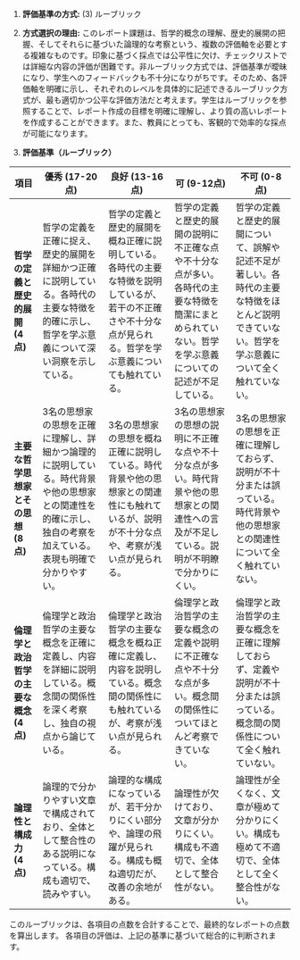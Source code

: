 1. **評価基準の方式:** (3) ルーブリック

2. **方式選択の理由:** このレポート課題は、哲学的概念の理解、歴史的展開の把握、そしてそれらに基づいた論理的な考察という、複数の評価軸を必要とする複雑なものです。印象に基づく採点では公平性に欠け、チェックリストでは詳細な内容の評価が困難です。非ルーブリック方式では、評価基準が曖昧になり、学生へのフィードバックも不十分になりがちです。そのため、各評価軸を明確に示し、それぞれのレベルを具体的に記述できるルーブリック方式が、最も適切かつ公平な評価方法だと考えます。学生はルーブリックを参照することで、レポート作成の目標を明確に理解し、より質の高いレポートを作成することができます。また、教員にとっても、客観的で効率的な採点が可能になります。


3. **評価基準（ルーブリック）**

| 項目 | 優秀 (17-20点) | 良好 (13-16点) | 可 (9-12点) | 不可 (0-8点) |
|---|---|---|---|---|
| **哲学の定義と歴史的展開 (4点)** | 哲学の定義を正確に捉え、歴史的展開を詳細かつ正確に説明している。各時代の主要な特徴を的確に示し、哲学を学ぶ意義について深い洞察を示している。 | 哲学の定義と歴史的展開を概ね正確に説明している。各時代の主要な特徴を説明しているが、若干の不正確さや不十分な点が見られる。哲学を学ぶ意義についても触れている。 | 哲学の定義と歴史的展開の説明に不正確な点や不十分な点が多い。各時代の主要な特徴を簡潔にまとめられていない。哲学を学ぶ意義についての記述が不足している。 | 哲学の定義と歴史的展開について、誤解や記述不足が著しい。各時代の主要な特徴をほとんど説明できていない。哲学を学ぶ意義について全く触れていない。 |
| **主要な哲学思想家とその思想 (8点)** | 3名の思想家の思想を正確に理解し、詳細かつ論理的に説明している。時代背景や他の思想家との関連性を的確に示し、独自の考察を加えている。表現も明確で分かりやすい。 | 3名の思想家の思想を概ね正確に説明している。時代背景や他の思想家との関連性にも触れているが、説明が不十分な点や、考察が浅い点が見られる。 | 3名の思想家の思想の説明に不正確な点や不十分な点が多い。時代背景や他の思想家との関連性への言及が不足している。説明が不明瞭で分かりにくい。 | 3名の思想家の思想を正確に理解しておらず、説明が不十分または誤っている。時代背景や他の思想家との関連性について全く触れていない。 |
| **倫理学と政治哲学の主要な概念 (4点)** | 倫理学と政治哲学の主要な概念を正確に定義し、内容を詳細に説明している。概念間の関係性を深く考察し、独自の視点から論じている。 | 倫理学と政治哲学の主要な概念を概ね正確に定義し、内容を説明している。概念間の関係性にも触れているが、考察が浅い点が見られる。 | 倫理学と政治哲学の主要な概念の定義や説明に不正確な点や不十分な点が多い。概念間の関係性についてほとんど考察できていない。 | 倫理学と政治哲学の主要な概念を正確に理解しておらず、定義や説明が不十分または誤っている。概念間の関係性について全く触れていない。 |
| **論理性と構成力 (4点)** | 論理的で分かりやすい文章で構成されており、全体として整合性のある説明になっている。構成も適切で、読みやすい。 | 論理的な構成になっているが、若干分かりにくい部分や、論理の飛躍が見られる。構成も概ね適切だが、改善の余地がある。 | 論理性が欠けており、文章が分かりにくい。構成も不適切で、全体として整合性がない。 | 論理性が全くなく、文章が極めて分かりにくい。構成も極めて不適切で、全体として全く整合性がない。 |


このルーブリックは、各項目の点数を合計することで、最終的なレポートの点数を算出します。  各項目の評価は、上記の基準に基づいて総合的に判断されます。
